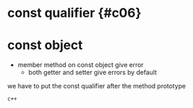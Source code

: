 # const qualifier {#c06}

# const object

- member method on const object give error
    - both getter and setter give errors by default 
  
we have to put the  const qualifier after the method prototype 

```c++```